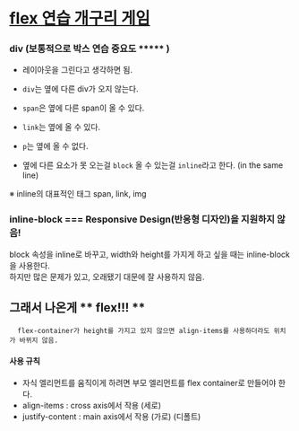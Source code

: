 # [flex 연습 개구리 게임](https://flexboxfroggy.com/#ko)

### div (보통적으로 박스 연습 중요도 ***** ) 

  - 레이아웃을 그린다고 생각하면 됨.

 - `div`는 옆에 다른 div가 오지 않는다.
 - `span`은 옆에 다른 span이 올 수 있다.
 - `link`는 옆에 올 수 있다.
 - `p`는 옆에 올 수 없다.
 - 옆에 다른 요소가 못 오는걸 `block` 올 수 있는걸 `inline`라고 한다. (in the same line)

 ※ inline의 대표적인 태그 span, link, img

### inline-block === Responsive Design(반응형 디자인)을 지원하지 않음!

block 속성을 inline로 바꾸고, width와 height를 가지게 하고 싶을 때는 inline-block을 사용한다. <Br>
하지만 많은 문제가 있고, 오래됐기 대문에 잘 사용하지 않음. <Br>

## 그래서 나온게 ** flex!!! ** 
  
      flex-container가 height를 가지고 있지 않으면 align-items를 사용하더라도 위치가 바뀌지 않음.  
  #### 사용 규칙
  
- 자식 엘리먼트를 움직이게 하려면 부모 엘리먼트를 flex container로 만들어야 한다.
- align-items : cross axis에서 작용 (세로)
- justify-content : main axis에서 작용 (가로) (디폴트)
  
  
  
  
